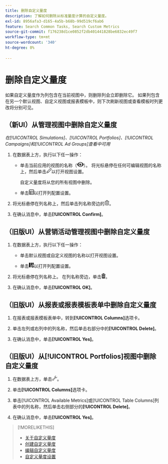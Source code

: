 ```yaml
---
title: 删除自定义量度
description: 了解如何删除从标准量度计算的自定义量度。
exl-id: 8956afa3-d165-4a5b-b68b-99d519cf6ab6
feature: Search Common Tasks, Search Custom Metrics
source-git-commit: f176238d1ce0852f2db401441828be6832ec49f7
workflow-type: tm+mt
source-wordcount: '340'
ht-degree: 0%

---
```


# 删除自定义量度

如果自定义量度作为列包含在当前视图中，则删除列会立即删除它。 如果列包含在另一个默认视图、自定义视图或报表模板中，则下次刷新视图或查看模板时列更改将分别可见。

## （新UI）从管理视图中删除自定义量度

*在[!UICONTROL Simulations]、[!UICONTROL Portfolios]、[!UICONTROL Campaigns]和[!UICONTROL Ad Groups]查看中可用*

1. 在数据表上方，执行以下任一操作：

   * 单击当前应用的视图的名称（![视图](/help/search-social-commerce/assets/view.png "视图")）。 将光标悬停在任何可编辑视图的名称上，然后单击![编辑](/help/search-social-commerce/assets/edit-new.png "编辑")以打开视图设置。

     自定义量度将从您的所有视图中删除。

   * 单击![自定义列](/help/search-social-commerce/assets/custom-columns-new.png "自定义列")以打开列配置设置。

1. 将光标悬停在列名称上，然后单击列名称旁边的![删除](/help/search-social-commerce/assets/delete-new.png "删除")。

1. 在确认消息中，单击&#x200B;**[!UICONTROL Confirm]**。

## （旧版UI）从营销活动管理视图中删除自定义量度

1. 在数据表上方，执行以下任一操作：

   * 单击默认视图或自定义视图的名称以打开视图设置。

   * 单击![自定义列](/help/search-social-commerce/assets/custom-columns.png "自定义列")以打开列配置设置。

1. 将光标悬停在列名称上。 在列名称旁边，单击![删除](/help/search-social-commerce/assets/delete.png "删除")。

1. 在确认消息中，单击&#x200B;**[!UICONTROL OK]**。

## （旧版UI）从报表或报表模板表单中删除自定义量度

1. 在报表或报表模板表单中，转到&#x200B;**[!UICONTROL Columns]**&#x200B;选项卡。

1. 单击左列或右列中的列名称，然后单击右部分中的&#x200B;**[!UICONTROL Delete]**。

1. 在确认消息中，单击&#x200B;**[!UICONTROL Yes]**。

## （旧版UI）从[!UICONTROL Portfolios]视图中删除自定义量度

1. 在数据表上方，单击![编辑选定视图](/help/search-social-commerce/assets/view-settings.png "编辑选定视图")。

1. 单击&#x200B;**[!UICONTROL Columns]**&#x200B;选项卡。

1. 单击[!UICONTROL Available Metrics]或[!UICONTROL Table Columns]列表中的列名称，然后单击右侧部分的&#x200B;**[!UICONTROL Delete]**。

1. 在确认消息中，单击&#x200B;**[!UICONTROL Yes]**。

>[!MORELIKETHIS]
>
>* [关于自定义量度](custom-metric-about.md)
>* [创建自定义量度](custom-metric-create.md)
>* [编辑自定义量度](custom-metric-edit.md)
>* [自定义量度设置](custom-metric-settings.md)
